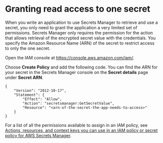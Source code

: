 # Granting read access to one secret<a name="permissions_grant-get-secret-value-to-one-secret"></a>

When you write an application to use Secrets Manager to retrieve and use a secret, you only need to grant the application a very limited set of permissions\. Secrets Manager only requires the permission for the action that allows retrieval of the encrypted secret value with the credentials\. You specify the Amazon Resource Name \(ARN\) of the secret to restrict access to only the one secret\.

Open the IAM console at [https://console\.aws\.amazon\.com/iam/](https://console.aws.amazon.com/iam/)\.

Choose **Create Policy** and add the following code\. You can find the ARN for your secret in the Secrets Manager console on the **Secret details** page under **Secret ARN**\.

```
{
    "Version": "2012-10-17",
    "Statement": {
        "Effect": "Allow",
        "Action": "secretsmanager:GetSecretValue",
        "Resource": "<arn-of-the-secret-the-app-needs-to-access>"
    }
}
```

For a list of all the permissions available to assign in an IAM policy, see [Actions, resources, and context keys you can use in an IAM policy or secret policy for AWS Secrets Manager](reference_iam-permissions.md)\.
